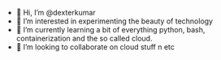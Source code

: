 - 👋 Hi, I’m @dexterkumar
- 👀 I’m interested in experimenting the beauty of technology 
- 🌱 I’m currently learning a bit of everything python, bash, containerization and the so called cloud.
- 💞️ I’m looking to collaborate on cloud stuff n etc

<!---
dexterkumar/dexterkumar is a ✨ special ✨ repository because its `README.md` (this file) appears on your GitHub profile.
You can click the Preview link to take a look at your changes.
--->
